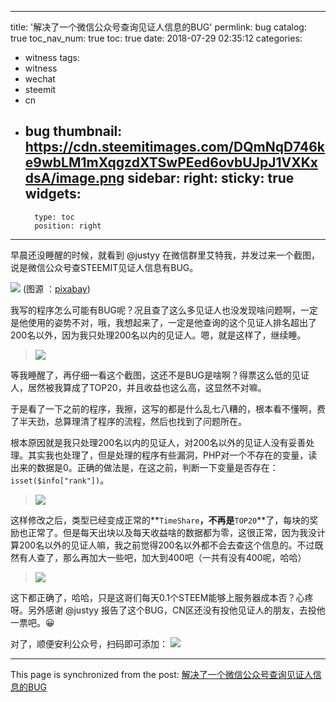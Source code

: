 
---
title: '解决了一个微信公众号查询见证人信息的BUG'
permlink: bug
catalog: true
toc_nav_num: true
toc: true
date: 2018-07-29 02:35:12
categories:
- witness
tags:
- witness
- wechat
- steemit
- cn
- bug
thumbnail: https://cdn.steemitimages.com/DQmNqD746ke9wbLM1mXqgzdXTSwPEed6ovbUJpJ1VXKxdsA/image.png
sidebar:
    right:
        sticky: true
widgets:
    -
        type: toc
        position: right
---


早晨还没睡醒的时候，就看到 @justyy 在微信群里艾特我，并发过来一个截图，说是微信公众号查STEEMIT见证人信息有BUG。

![](https://cdn.steemitimages.com/DQmNqD746ke9wbLM1mXqgzdXTSwPEed6ovbUJpJ1VXKxdsA/image.png)
(图源 ：[pixabay](https://pixabay.com/))

我写的程序怎么可能有BUG呢？况且查了这么多见证人也没发现啥问题啊，一定是他使用的姿势不对，哦，我想起来了，一定是他查询的这个见证人排名超出了200名以外，因为我只处理200名以内的见证人。嗯，就是这样了，继续睡。

>![](https://cdn.steemitimages.com/DQmaCRWzmHepSbaFzF6Tn91BTKYZee7myhQB83HwGUWrj9j/image.png)

等我睡醒了，再仔细一看这个截图，这还不是BUG是啥啊？得票这么低的见证人，居然被我算成了TOP20，并且收益也这么高，这显然不对嘛。

于是看了一下之前的程序，我擦，这写的都是什么乱七八糟的，根本看不懂啊，费了半天劲，总算理清了程序的流程，然后也找到了问题所在。

根本原因就是我只处理200名以内的见证人，对200名以外的见证人没有妥善处理。其实我也处理了，但是处理的程序有些漏洞，PHP对一个不存在的变量，读出来的数据是0。正确的做法是，在这之前，判断一下变量是否存在：`isset($info["rank"])`。

>![](https://cdn.steemitimages.com/DQmVUY7oVyDfV6yW7qEDLeBnBWjhLouX25ZydWfcFoCX3s5/image.png)

这样修改之后，类型已经变成正常的**`TimeShare`**，不再是**`TOP20`**了，每块的奖励也正常了。但是每天出块以及每天收益啥的数据都为零，这很正常，因为我没计算200名以外的见证人嘛，我之前觉得200名以外都不会去查这个信息的。不过既然有人查了，那么再加大一些吧，加大到400吧（一共有没有400呢，哈哈）

>![](https://cdn.steemitimages.com/DQmWPHUKWEoLWBWLCDkbC4tkp63kdyZBQJ3TmxMQSAqEsYA/image.png)

这下都正确了，哈哈，只是这哥们每天0.1个STEEM能够上服务器成本否？心疼呀。另外感谢 @justyy 报告了这个BUG，CN区还没有投他见证人的朋友，去投他一票吧。😀

对了，顺便安利公众号，扫码即可添加：
![](https://cdn.steemitimages.com/DQmXL2uabBd3NRw5Lyt9HMxFBpJe3hXGbsTWDEoVW7t8dEW/image.png)

- - -

This page is synchronized from the post: [解决了一个微信公众号查询见证人信息的BUG](https://steemit.com/@oflyhigh/bug)

